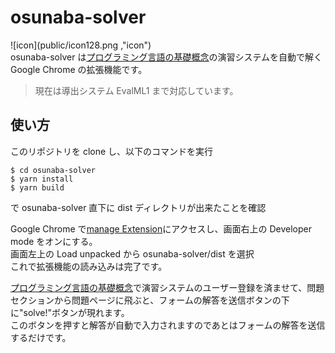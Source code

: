 # osunaba-solver

![icon](public/icon128.png ,"icon")  
osunaba-solver は[プログラミング言語の基礎概念](http://www.fos.kuis.kyoto-u.ac.jp/~igarashi/CoPL/index.cgi)の演習システムを自動で解く Google Chrome の拡張機能です。

> 現在は導出システム EvalML1 まで対応しています。

## 使い方

このリポジトリを clone し、以下のコマンドを実行

```
$ cd osunaba-solver
$ yarn install
$ yarn build
```

で osunaba-solver 直下に dist ディレクトリが出来たことを確認

Google Chrome で[manage Extension](chrome://extensions/)にアクセスし、画面右上の Developer mode をオンにする。  
画面左上の Load unpacked から osunaba-solver/dist を選択  
これで拡張機能の読み込みは完了です。

[プログラミング言語の基礎概念](http://www.fos.kuis.kyoto-u.ac.jp/~igarashi/CoPL/index.cgi)で演習システムのユーザー登録を済ませて、問題セクションから問題ページに飛ぶと、フォームの解答を送信ボタンの下に"solve!"ボタンが現れます。  
このボタンを押すと解答が自動で入力されますのであとはフォームの解答を送信するだけです。
